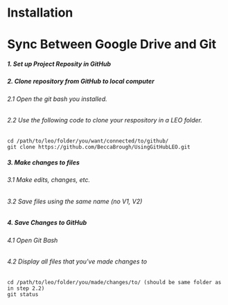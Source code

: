 # Installation

# Sync Between Google Drive and Git

##### 1. Set up Project Reposity in GitHub  
##### 2. Clone repository from GitHub to local computer
###### 2.1 Open the git bash you installed. 
###### 2.2 Use the following code to clone your respository in a LEO folder. 
```
cd /path/to/leo/folder/you/want/connected/to/github/
git clone https://github.com/BeccaBrough/UsingGitHubLEO.git
```

##### 3. Make changes to files 
###### 3.1 Make edits, changes, etc. 
###### 3.2 Save files using the same name (no V1, V2) 

##### 4. Save Changes to GitHub
###### 4.1 Open Git Bash
###### 4.2 Display all files that you've made changes to
```
cd /path/to/leo/folder/you/made/changes/to/ (should be same folder as in step 2.2)
git status 
```
